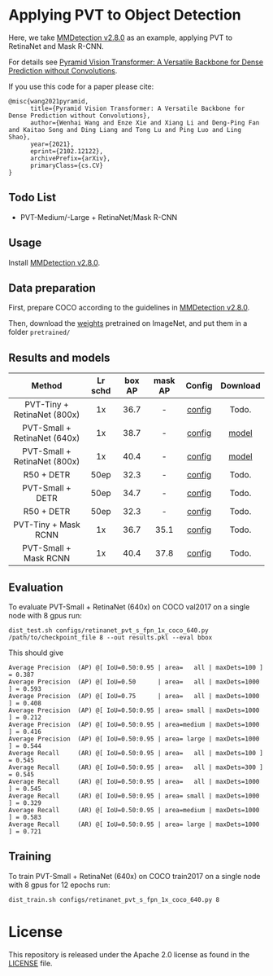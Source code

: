 # Applying PVT to Object Detection

Here, we take [MMDetection v2.8.0](https://github.com/open-mmlab/mmdetection/tree/v2.8.0) as an example, applying PVT to RetinaNet and Mask R-CNN.

For details see [Pyramid Vision Transformer: A Versatile Backbone for Dense Prediction without Convolutions](https://arxiv.org/pdf/2102.12122.pdf). 

If you use this code for a paper please cite:

```
@misc{wang2021pyramid,
      title={Pyramid Vision Transformer: A Versatile Backbone for Dense Prediction without Convolutions}, 
      author={Wenhai Wang and Enze Xie and Xiang Li and Deng-Ping Fan and Kaitao Song and Ding Liang and Tong Lu and Ping Luo and Ling Shao},
      year={2021},
      eprint={2102.12122},
      archivePrefix={arXiv},
      primaryClass={cs.CV}
}
```

## Todo List
- PVT-Medium/-Large + RetinaNet/Mask R-CNN


## Usage

Install [MMDetection v2.8.0](https://github.com/open-mmlab/mmdetection/tree/v2.8.0).


## Data preparation

First, prepare COCO according to the guidelines in [MMDetection v2.8.0](https://github.com/open-mmlab/mmdetection/tree/v2.8.0).

Then, download the [weights](../README.md) pretrained on ImageNet, and put them in a folder `pretrained/`

## Results and models

|    Method   | Lr schd | box AP | mask AP | Config | Download  |
| :-------------: | :-----: | :-----: | :------: | :------------: | :----: |
|    PVT-Tiny + RetinaNet (800x)  | 1x | 36.7    | - | [config](configs/retinanet_pvt_t_fpn_1x_coco.py)  | Todo. |
|    PVT-Small + RetinaNet (640x)  | 1x | 38.7    | - |  [config](configs/retinanet_pvt_s_fpn_1x_coco_640.py)  | [model](https://drive.google.com/file/d/1L5wh2rYsVnuC_CEeFE6yMhU1kENt2gnk/view?usp=sharing) |
|    PVT-Small + RetinaNet (800x)  | 1x | 40.4    | - | [config](configs/retinanet_pvt_s_fpn_1x_coco.py)  | [model](https://drive.google.com/file/d/1U02ngyT_IYxS8SlU3WXf5r0TFsoBE3Lm/view?usp=sharing) |
|    R50 + DETR  | 50ep | 32.3  | - | [config](configs/detr_r50_8x2_50ep_coco_baseline.py)  | Todo. |
|    PVT-Small + DETR  | 50ep | 34.7    | - | [config](configs/detr_pvt_s_8x2_50ep_coco.py)  | Todo. |
|    R50 + DETR  | 50ep | 32.3  | - | [config](configs/detr_r50_8x2_50ep_coco_baseline.py)  | Todo. |
|    PVT-Tiny + Mask RCNN  | 1x | 36.7    | 35.1 | [config](configs/mask_rcnn_pvt_t_fpn_1x_coco.py)  | Todo. |
|    PVT-Small + Mask RCNN  | 1x | 40.4    | 37.8 | [config](configs/mask_rcnn_pvt_s_fpn_1x_coco.py)  | Todo. |

## Evaluation
To evaluate PVT-Small + RetinaNet (640x) on COCO val2017 on a single node with 8 gpus run:
```
dist_test.sh configs/retinanet_pvt_s_fpn_1x_coco_640.py /path/to/checkpoint_file 8 --out results.pkl --eval bbox
```
This should give
```
Average Precision  (AP) @[ IoU=0.50:0.95 | area=   all | maxDets=100 ] = 0.387
Average Precision  (AP) @[ IoU=0.50      | area=   all | maxDets=1000 ] = 0.593
Average Precision  (AP) @[ IoU=0.75      | area=   all | maxDets=1000 ] = 0.408
Average Precision  (AP) @[ IoU=0.50:0.95 | area= small | maxDets=1000 ] = 0.212
Average Precision  (AP) @[ IoU=0.50:0.95 | area=medium | maxDets=1000 ] = 0.416
Average Precision  (AP) @[ IoU=0.50:0.95 | area= large | maxDets=1000 ] = 0.544
Average Recall     (AR) @[ IoU=0.50:0.95 | area=   all | maxDets=100 ] = 0.545
Average Recall     (AR) @[ IoU=0.50:0.95 | area=   all | maxDets=300 ] = 0.545
Average Recall     (AR) @[ IoU=0.50:0.95 | area=   all | maxDets=1000 ] = 0.545
Average Recall     (AR) @[ IoU=0.50:0.95 | area= small | maxDets=1000 ] = 0.329
Average Recall     (AR) @[ IoU=0.50:0.95 | area=medium | maxDets=1000 ] = 0.583
Average Recall     (AR) @[ IoU=0.50:0.95 | area= large | maxDets=1000 ] = 0.721
```

## Training
To train PVT-Small + RetinaNet (640x) on COCO train2017 on a single node with 8 gpus for 12 epochs run:

```
dist_train.sh configs/retinanet_pvt_s_fpn_1x_coco_640.py 8
```

# License
This repository is released under the Apache 2.0 license as found in the [LICENSE](LICENSE) file.
